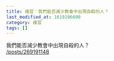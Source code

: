 ```yaml
---
title: 複習：我們能否減少教會中出現自殺的人？
last_modified_at: 1619106600
category: 複習
tags: []
---
```


<p>我們能否減少教會中出現自殺的人？<br>
<a href="/posts/269191148" target="_blank">/posts/269191148</a></p>

<p>&nbsp;</p>

